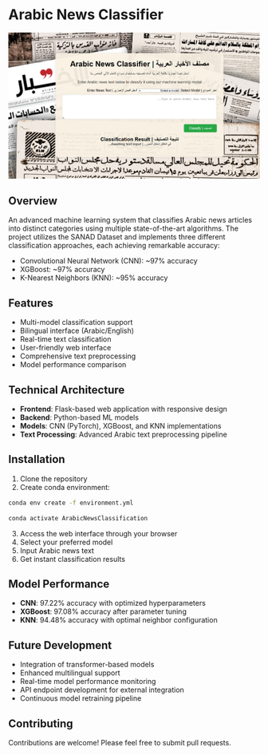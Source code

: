 # Arabic News Classifier
![Classifier Interface](https://github.com/zaatarwjebne/Arabic-News-Classifier/blob/main/Backend/resources/Screenshot%202024-11-08%20130026.png)

## Overview
An advanced machine learning system that classifies Arabic news articles into distinct categories using multiple state-of-the-art algorithms. The project utilizes the SANAD Dataset and implements three different classification approaches, each achieving remarkable accuracy:

- Convolutional Neural Network (CNN): ~97% accuracy
- XGBoost: ~97% accuracy
- K-Nearest Neighbors (KNN): ~95% accuracy

## Features
- Multi-model classification support
- Bilingual interface (Arabic/English)
- Real-time text classification
- User-friendly web interface
- Comprehensive text preprocessing
- Model performance comparison

## Technical Architecture
- **Frontend**: Flask-based web application with responsive design
- **Backend**: Python-based ML models
- **Models**: CNN (PyTorch), XGBoost, and KNN implementations
- **Text Processing**: Advanced Arabic text preprocessing pipeline

## Installation
1. Clone the repository
2. Create conda environment:

```bash
conda env create -f environment.yml
```


```bash
conda activate ArabicNewsClassification
```

3. Access the web interface through your browser
4. Select your preferred model
5. Input Arabic news text
6. Get instant classification results

## Model Performance
- **CNN**: 97.22% accuracy with optimized hyperparameters
- **XGBoost**: 97.08% accuracy after parameter tuning
- **KNN**: 94.48% accuracy with optimal neighbor configuration

## Future Development
- Integration of transformer-based models
- Enhanced multilingual support
- Real-time model performance monitoring
- API endpoint development for external integration
- Continuous model retraining pipeline

## Contributing
Contributions are welcome! Please feel free to submit pull requests.
